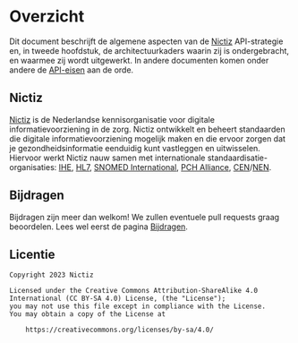 ﻿# Overzicht

Dit document beschrijft de algemene aspecten van de [Nictiz](https://nictiz.nl/) API-strategie en, in tweede hoofdstuk,
de architectuurkaders waarin zij is ondergebracht, en waarmee zij wordt uitgewerkt. In andere documenten komen onder
andere de [API-eisen](https://nictiz.github.io/api-requirements-docs/) aan de orde.

## Nictiz

[Nictiz](https://nictiz.nl/) is de Nederlandse kennisorganisatie voor digitale informatievoorziening in de zorg. Nictiz
ontwikkelt en beheert standaarden die digitale informatievoorziening mogelijk maken en die ervoor zorgen dat je
gezondheidsinformatie eenduidig kunt vastleggen en uitwisselen. Hiervoor werkt Nictiz nauw samen met internationale
standaardisatie-organisaties:
[IHE](https://www.ihe-europe.net/), [HL7](https://www.hl7.org/), [SNOMED International](https://www.snomed.org/),
[PCH Alliance](https://www.pchalliance.org/), [CEN](https://www.cencenelec.eu/)/[NEN](https://www.nen.nl/en/).

## Bijdragen

Bijdragen zijn meer dan welkom! We zullen eventuele pull requests graag beoordelen. Lees wel eerst de
pagina [Bijdragen](./bijdragen.md).

## Licentie

```
Copyright 2023 Nictiz

Licensed under the Creative Commons Attribution-ShareAlike 4.0
International (CC BY-SA 4.0) License, (the "License");
you may not use this file except in compliance with the License.
You may obtain a copy of the License at

    https://creativecommons.org/licenses/by-sa/4.0/
```
